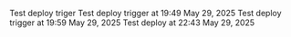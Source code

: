 Test deploy triger
Test deploy trigger at 19:49 May 29, 2025
Test deploy trigger at 19:59 May 29, 2025
Test deploy at 22:43 May 29, 2025 
